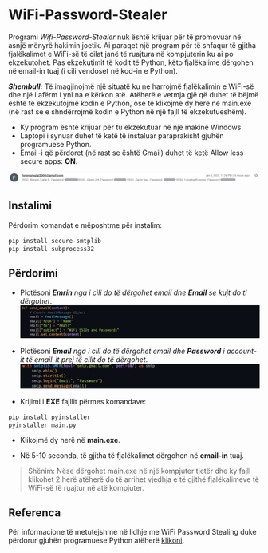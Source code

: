 # WiFi-Password-Stealer
Programi *Wifi-Password-Stealer* nuk është krijuar për të promovuar në asnjë mënyrë hakimin joetik. Ai paraqet një program për të shfaqur të gjitha fjalëkalimet e WiFi-së të cilat janë të ruajtura në kompjuterin ku ai po ekzekutohet. Pas ekzekutimit të kodit të Python, këto fjalëkalime dërgohen në email-in tuaj (i cili vendoset në kod-in e Python).

**_Shembull:_**  Të imagjinojmë një situatë ku ne harrojmë fjalëkalimin e WiFi-së dhe një i afërm i yni na e kërkon atë. Atëherë e vetmja gjë që duhet të bëjmë është të ekzekutojmë kodin e Python, ose të klikojmë dy herë në main.exe (në rast se e shndërrojmë kodin e Python në një fajll të ekzekutueshëm).

* Ky program është krijuar për tu ekzekutuar në një makinë Windows.
* Laptopi i synuar duhet të ketë të instaluar paraprakisht gjuhën programuese Python.
* Email-i që përdoret (në rast se është Gmail) duhet të ketë Allow less secure apps: **ON**.

![github-small](/pictures/email.jpg)

## Instalimi
Përdorim komandat e mëposhtme për instalim:

```
pip install secure-smtplib
pip install subprocess32

```
## Përdorimi
* Plotësoni _**Emrin** nga i cili do të dërgohet email dhe **Email** se kujt do ti dërgohet_.
![github-small](/pictures/emailmessage.jpg)

* Plotësoni _**Email** nga i cili do të dërgohet email dhe **Password** i account-it të email-it prej të cilit do të dërgohet_.
![github-small](/pictures/emaillogin.jpg)

* Krijimi i **EXE** fajllit përmes komandave:

```
pip install pyinstaller
pyinstaller main.py

```
* Klikojmë dy herë në **main.exe**.

* Në 5-10 seconda, të gjitha të fjalëkalimet dërgohen në **email-in** tuaj.

> Shënim: Nëse dërgohet main.exe në një kompjuter tjetër dhe ky fajll klikohet 2 herë atëherë do të arrihet vjedhja e të gjithë fjalëkalimeve të WiFi-së të ruajtur në atë kompjuter.

## Referenca

Për informacione të metutejshme në lidhje me WiFi Password Stealing duke përdorur gjuhën programuese Python atëherë [klikoni](https://www.youtube.com/watch?v=SzYKzAHsdMg&t=238s).
